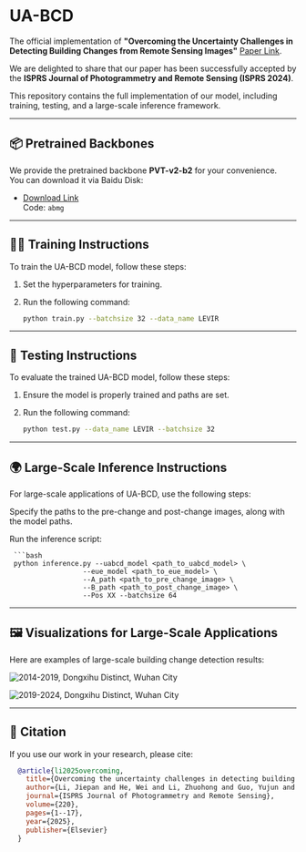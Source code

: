 # UA-BCD

The official implementation of **"Overcoming the Uncertainty Challenges in Detecting Building Changes from Remote Sensing Images"** [Paper Link](https://www.sciencedirect.com/science/article/abs/pii/S092427162400426X).

We are delighted to share that our paper has been successfully accepted by the **ISPRS Journal of Photogrammetry and Remote Sensing (ISPRS 2024)**.

This repository contains the full implementation of our model, including training, testing, and a large-scale inference framework.

---

## 📦 Pretrained Backbones

We provide the pretrained backbone **PVT-v2-b2** for your convenience.  
You can download it via Baidu Disk:

- [Download Link](https://pan.baidu.com/s/16sA3ZejzcItAWa2JE1G6vg?pwd=abmg)  
  Code: `abmg`

---

## 🏋️‍♀️ Training Instructions

To train the UA-BCD model, follow these steps:

1. Set the hyperparameters for training.
2. Run the following command:

   ```bash
   python train.py --batchsize 32 --data_name LEVIR
   
---

## 🧪 Testing Instructions

To evaluate the trained UA-BCD model, follow these steps:

1. Ensure the model is properly trained and paths are set.
2. Run the following command:

   ```bash
   python test.py --data_name LEVIR --batchsize 32

---

## 🌍 Large-Scale Inference Instructions

For large-scale applications of UA-BCD, use the following steps:

Specify the paths to the pre-change and post-change images, along with the model paths.

Run the inference script:

     ```bash
     python inference.py --uabcd_model <path_to_uabcd_model> \
                      --eue_model <path_to_eue_model> \
                      --A_path <path_to_pre_change_image> \
                      --B_path <path_to_post_change_image> \
                      --Pos XX --batchsize 64

---


## 🖼️ Visualizations for Large-Scale Applications

Here are examples of large-scale building change detection results:

![2014-2019, Dongxihu Distinct, Wuhan City](2014_2019.png)

![2019-2024, Dongxihu Distinct, Wuhan City](2019_2024.png)

---

## 📜 Citation

If you use our work in your research, please cite:

  ```bibtex
    @article{li2025overcoming,
      title={Overcoming the uncertainty challenges in detecting building changes from remote sensing images},
      author={Li, Jiepan and He, Wei and Li, Zhuohong and Guo, Yujun and Zhang, Hongyan},
      journal={ISPRS Journal of Photogrammetry and Remote Sensing},
      volume={220},
      pages={1--17},
      year={2025},
      publisher={Elsevier}
    }
